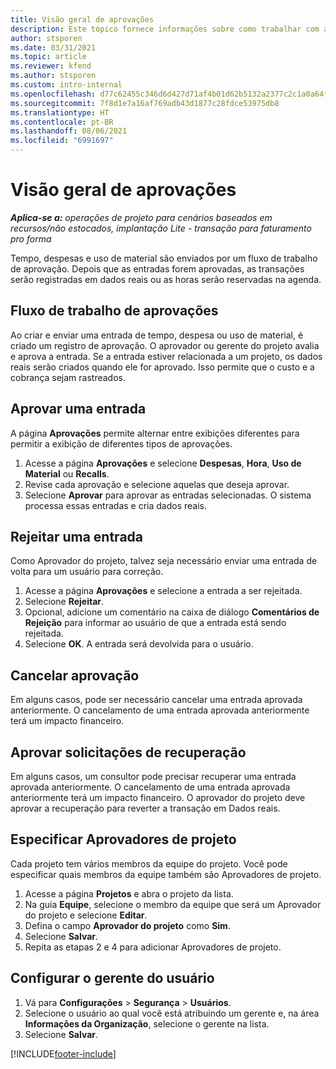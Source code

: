 ```yaml
---
title: Visão geral de aprovações
description: Este tópico fornece informações sobre como trabalhar com aprovações em Project Operations.
author: stsporen
ms.date: 03/31/2021
ms.topic: article
ms.reviewer: kfend
ms.author: stsporen
ms.custom: intro-internal
ms.openlocfilehash: d77c62455c346d6d427d71af4b01d62b5132a2377c2c1a0a64f56fb313219c46
ms.sourcegitcommit: 7f8d1e7a16af769adb43d1877c28fdce53975db8
ms.translationtype: HT
ms.contentlocale: pt-BR
ms.lasthandoff: 08/06/2021
ms.locfileid: "6991697"
---
```

# <a name="approvals-overview"></a>Visão geral de aprovações

_**Aplica-se a:** operações de projeto para cenários baseados em recursos/não estocados, implantação Lite - transação para faturamento pro forma_

Tempo, despesas e uso de material são enviados por um fluxo de trabalho de aprovação. Depois que as entradas forem aprovadas, as transações serão registradas em dados reais ou as horas serão reservadas na agenda.

## <a name="approvals-workflow"></a>Fluxo de trabalho de aprovações
Ao criar e enviar uma entrada de tempo, despesa ou uso de material, é criado um registro de aprovação. O aprovador ou gerente do projeto avalia e aprova a entrada. Se a entrada estiver relacionada a um projeto, os dados reais serão criados quando ele for aprovado. Isso permite que o custo e a cobrança sejam rastreados.

## <a name="approve-an-entry"></a>Aprovar uma entrada
A página **Aprovações** permite alternar entre exibições diferentes para permitir a exibição de diferentes tipos de aprovações.
  
1. Acesse a página **Aprovações** e selecione **Despesas**, **Hora**, **Uso de Material** ou **Recalls**.
2. Revise cada aprovação e selecione aquelas que deseja aprovar.
3. Selecione **Aprovar** para aprovar as entradas selecionadas.
O sistema processa essas entradas e cria dados reais.

## <a name="reject-an-entry"></a>Rejeitar uma entrada
Como Aprovador do projeto, talvez seja necessário enviar uma entrada de volta para um usuário para correção.
  
1. Acesse a página **Aprovações** e selecione a entrada a ser rejeitada. 
2. Selecione **Rejeitar**.
3. Opcional, adicione um comentário na caixa de diálogo **Comentários de Rejeição** para informar ao usuário de que a entrada está sendo rejeitada.
4. Selecione **OK**. A entrada será devolvida para o usuário.
  
## <a name="cancel-approval"></a>Cancelar aprovação
Em alguns casos, pode ser necessário cancelar uma entrada aprovada anteriormente. O cancelamento de uma entrada aprovada anteriormente terá um impacto financeiro. 

## <a name="approving-recall-requests"></a>Aprovar solicitações de recuperação
Em alguns casos, um consultor pode precisar recuperar uma entrada aprovada anteriormente. O cancelamento de uma entrada aprovada anteriormente terá um impacto financeiro. O aprovador do projeto deve aprovar a recuperação para reverter a transação em Dados reais.

## <a name="specify-project-approvers"></a>Especificar Aprovadores de projeto
Cada projeto tem vários membros da equipe do projeto. Você pode especificar quais membros da equipe também são Aprovadores de projeto.

1. Acesse a página **Projetos** e abra o projeto da lista.
2. Na guia **Equipe**, selecione o membro da equipe que será um Aprovador do projeto e selecione **Editar**.
3. Defina o campo **Aprovador do projeto** como **Sim**.
4. Selecione **Salvar**.
5. Repita as etapas 2 e 4 para adicionar Aprovadores de projeto.

## <a name="configure-the-users-manager"></a>Configurar o gerente do usuário

1. Vá para **Configurações** > **Segurança** > **Usuários**.
2. Selecione o usuário ao qual você está atribuindo um gerente e, na área **Informações da Organização**, selecione o gerente na lista. 
3. Selecione **Salvar**.




[!INCLUDE[footer-include](../includes/footer-banner.md)]
